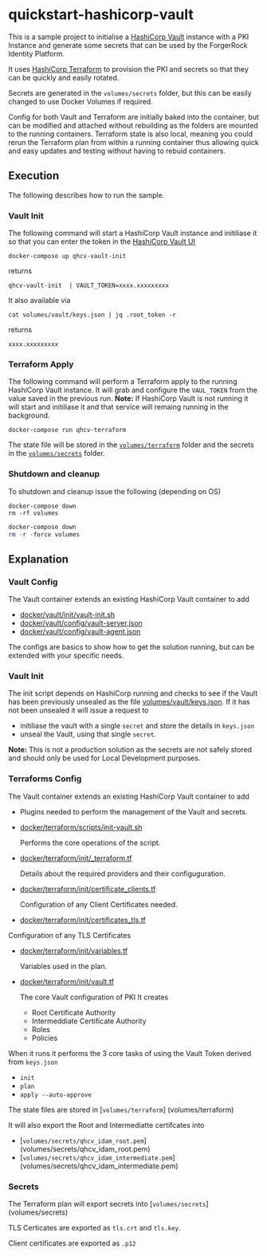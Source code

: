 # quickstart-hashicorp-vault

This is a sample project to initialise a [HashiCorp Vault](https://www.vaultproject.io/) instance with a PKI Instance and generate some secrets that can be used by the ForgerRock Identity Platform.

It uses [HashiCorp Terraform](https://www.terraform.io/) to provision the PKI and secrets so that they can be quickly and easily rotated.

Secrets are generated in the `volumes/secrets` folder, but this can be easily changed to use Docker Volumes if required.

Config for both Vault and Terraform are initially baked into the container, but can be modified and attached without rebuilding as the folders are mounted to the running containers. Terraform state is also local, meaning you could rerun the Terraform plan from within a running container thus allowing quick and easy updates and testing without having to rebuid containers.

## Execution

The following describes how to run the sample.

### Vault Init

The following command will start a HashiCorp Vault instance and initiliase it so that you can enter the token in the [HashiCorp Vault UI](http://localhost:8200)

```console
docker-compose up qhcv-vault-init
```

returns

```console
qhcv-vault-init  | VAULT_TOKEN=xxxx.xxxxxxxxx
```

It also available via

```console
cat volumes/vault/keys.json | jq .root_token -r
```

returns

```console
xxxx.xxxxxxxxx
```

### Terraform Apply

The following command will perform a Terraform apply to the running HashiCorp Vault instance. It will grab and configure the `VAUL_TOKEN` from the value saved in the previous run.
**Note:** If HashiCorp Vault is not running it will start and initiliase it and that service will remaing running in the background.

```console
docker-compose run qhcv-terraform
```

The state file will be stored in the [`volumes/terraform`](volumes/terraform) folder and the secrets in the [`volumes/secrets`](volumes/secrets) folder.

### Shutdown and cleanup

To shutdown and cleanup issue the following (depending on OS)

```console
docker-compose down
rm -rf volumes
```

```powershell
docker-compose down
rm -r -force volumes
```

## Explanation

### Vault Config

The Vault container extends an existing HashiCorp Vault container to add

- [docker/vault/init/vault-init.sh](docker/vault/init/vault-init.sh)
- [docker/vault/config/vault-server.json](docker/vault/config/vault-server.json)
- [docker/vault/config/vault-agent.json](docker/vault/config/vault-agent.json)

The configs are basics to show how to get the solution running, but can be extended with your specific needs.

### Vault Init

The init script depends on HashiCorp running and checks to see if the Vault has been previously unsealed as the file [volumes/vault/keys.json](volumes/vault/keys.json). If it has not been unsealed it will issue a request to 

- initiliase the vault with a single `secret` and store the details in `keys.json`
- unseal the Vault, using that single `secret`.

**Note:** This is not a production solution as the secrets are not safely stored and should only be used for Local Development purposes. 

### Terraforms Config

The Vault container extends an existing HashiCorp Vault container to add

- Plugins needed to perform the management of the Vault and secrets.
- [docker/terraform/scripts/init-vault.sh](docker/terraform/scripts/init-vault.sh)

  Performs the core operations of the script.

- [docker/terraform/init/_terraform.tf](docker/terraform/init/_terraform.tf)

  Details about the required providers and their configuguration.

- [docker/terraform/init/certificate_clients.tf](docker/terraform/init/certificate_clients.tf)

    Configuration of any Client Certificates needed.

- [docker/terraform/init/certificates_tls.tf](docker/terraform/init/certificates_tls.tf)

Configuration of any TLS Certificates

- [docker/terraform/init/variables.tf](docker/terraform/init/variables.tf)

    Variables used in the plan.

- [docker/terraform/init/vault.tf](docker/terraform/init/vault.tf)

  The core Vault configuration of PKI
  It creates
  
  - Root Certificate Authority
  - Intermeddiate Certificate Authority 
  - Roles
  - Policies

When it runs it performs the 3 core tasks of using the Vault Token derived from `keys.json`

- `init`
- `plan`
- `apply --auto-approve`

The state files are stored in [`volumes/terraform`] (volumes/terraform)

It will also export the Root and Intermediatte certifcates into 

- [`volumes/secrets/qhcv_idam_root.pem`] (volumes/secrets/qhcv_idam_root.pem)
- [`volumes/secrets/qhcv_idam_intermediate.pem`] (volumes/secrets/qhcv_idam_intermediate.pem)

### Secrets

The Terraform plan will export secrets into [`volumes/secrets`] (volumes/secrets)

TLS Certicates are exported as `tls.crt` and `tls.key`.

Client certificates are exported as `.p12`
